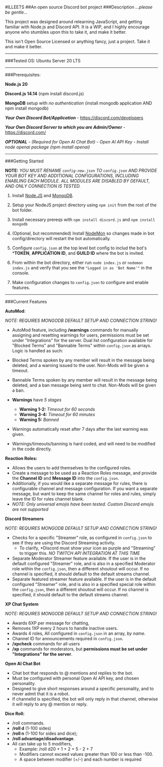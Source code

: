 #ILLEETS
##An open source Discord bot project
###Description
*...please be gentle...*

This project was designed around relearning JavaScript, and getting familiar with Node.js and 
Discord API. It is a WIP, and I highly encourage anyone who stumbles upon this to take it,
and make it better.

This isn't Open Source Licensed or anything fancy, just a project.  Take it and make it better.

---------------------------------------------------------------------------------------------------

###Tested OS:
Ubuntu Server 20 LTS

---------------------------------------------------------------------------------------------------

###Prerequisites:

**Node.js 20**

**Discord.js 14.14** (npm install discord.js)

**MongoDB** setup with *no authentication* (install mongodb application AND npm install mongodb)

***Your Own Discord Bot/Application*** - https://discord.com/developers

***Your Own Discord Server to which you are Admin/Owner*** - https://discord.com/

***OPTIONAL** - (Required for Open AI Chat Bot)* 
*- Open AI API Key*
*- Install node openai package (npm install openai)*

------------------------------------------------------------------------------------------------------

###Getting Started

__**NOTE:**__ *YOU MUST RENAME `config-new.json` TO `config.json` AND PROVIDE YOUR BOT KEY AND ADDITIONAL CONFIGURATIONS, INCLUDING ENABLING EACH MODULE.  ALL MODULES ARE DISABLED BY DEFAULT, AND ONLY CONNECTION IS TESTED.*

1. Install [Node.JS](https://nodejs.org/en/learn/getting-started/how-to-install-nodejs) and [MongoDB](https://www.mongodb.com/docs/manual/installation/).  

2. Setup your NodeJS project directory using `npm init` from the root of the bot folder.

3. Install necessary prereqs with `npm install discord.js` and `npm install mongodb`

4. (Optional, but recommended) Install [NodeMon](https://www.npmjs.com/package/nodemon) so changes made in bot config/directory will restart the bot automatically.

5. Configure `config.json` at the top level bot config to includ the bot's ***TOKEN**, **APPLICATION ID**, and **GUILD ID** where the bot is invited.

6. From within the bot directory, either run `node index.js` or `nodemon index.js` and verify that you see the `"Logged in as 'Bot Name'"` in the console.

7. Make configuration changes to `config.json` to configure and enable features.

------------------------------------------------------------------------------------------------------

###Current Features

**AutoMod**: 

*NOTE: REQUIRES MONGODB DEFAULT SETUP AND CONNECTION STRING!*

- AutoMod feature, including **/warnings** commands for manually assigning and resetting warnings for users, permissions must be set under "Integrations" for the server. Dual list configuration available for "Blocked Terms" and "Bannable Terms" within `config.json` as arrays.  Logic is handled as such:

- Blocked Terms spoken by any member will result in the message being deleted, and a warning issued to the user.  Non-Mods will be given a timeout.

- Bannable Terms spoken by any member will result in the message being deleted, and a ban message being sent to chat.  Non-Mods will be given a ban.

- **Warnings** have *5 stages*
  - **Warning 1-2:** *Timeout for 60 seconds*
  - **Warning 3-4:** *Timeout for 60 minutes*
  - **Warning 5:** *Banned*

- Warnings automatically reset after 7 days after the last warning was given.

- Warnings/timeouts/banning is hard coded, and will need to be modified in the code directly.



**Reaction Roles:**  

- Allows the users to add themselves to the configured roles. 
- Create a message to be used as a Reaction Roles message, and provide the **Channel ID** and **Message ID** into the 
`config.json`.
- Additionally, if you would like a separate message for rules, there is configurable channel and message configuration.  If you want a separate message, but want to keep the same channel for roles and rules, simply leave the ID for rules channel blank.
- *NOTE: Only universal emojis have been tested.  Custom Discord emojis are not supported*



**Discord Streamers** 

*NOTE: REQUIRES MONGODB DEFAULT SETUP AND CONNECTION STRING!*

- Checks for a specific "Streamer" role, as configured in `config.json` to see if they are using the Discord Streaming activity.
  - To clarify, *Discord must show your icon as purple and "Streaming" to trigger this.  *NO TWITCH API INTEGRATION AT THIS TIME*
- Separate Moderator Streamer feature available.  If the user is in the default configured "Streamer" role, and is also in a specified Moderator role within the `config.json`, then a different shoutout will occur.  If no channel is specified, it should default to the default streams channel.
- Separate featured streamer feature available. If the user is in the default configured "Streamer" role, and is also in a specified special role within the `config.json`, then a different shoutout will occur. If no channel is specified, it should default to the default streams channel.



**XP Chat System** 

*NOTE: REQUIRES MONGODB DEFAULT SETUP AND CONNECTION STRING!*

- Awards 6XP per message for chatting, 
- Removes 1XP every 2 hours to handle inactive users. 
- Awards 4 roles, All configured in `config.json` in an array, *by name*.  
- Channel ID for announcements required in `config.json`.
- **/xpcheck** commands for all users 
- **/xp** commands for moderators, but **permissions must be set under "Integrations" for the server**.



**Open AI Chat Bot** 

- Chat bot that responds to @ mentions and replies to the bot. 
- Must be configured with personal Open AI API key, and chosen personality.  
- Designed to give short responses around a specific personality, and to never admit that it is a robot.
- If channelId is specified, the bot will only reply in that channel, otherwise it will reply to any @ mention or reply.



**Dice Roll:** 

- /roll commands.  
- **/roll d** (1-100 sides) 
- **/roll n** (1-100 for sides and dice); 
- **/roll advantage/disadvantage**.  
- All can take up to 5 modifiers, 
  - Example: /roll d20 + 1 + 2 + 5 - 2 + 7 
  - Modifiers cannot exceed values greater than 100 or less than -100.
  - A space between modifier (+/-) and each number is required
